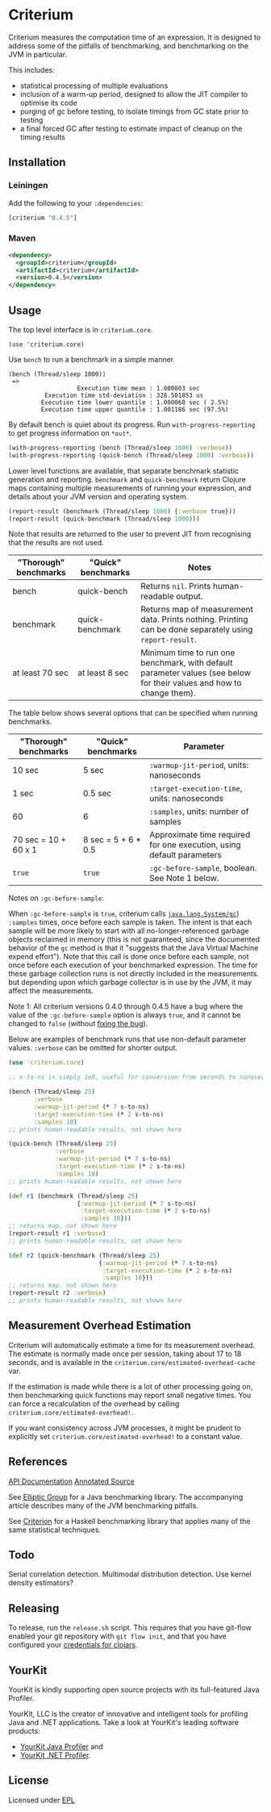 # Criterium

Criterium measures the computation time of an expression.  It is
designed to address some of the pitfalls of benchmarking, and benchmarking on
the JVM in particular.

This includes:

  * statistical processing of multiple evaluations
  * inclusion of a warm-up period, designed to allow the JIT compiler to
    optimise its code
  * purging of gc before testing, to isolate timings from GC state prior
    to testing
  * a final forced GC after testing to estimate impact of cleanup on the
    timing results

## Installation

### Leiningen

Add the following to your `:dependencies`:

```clj
[criterium "0.4.5"]
```

### Maven

```xml
<dependency>
  <groupId>criterium</groupId>
  <artifactId>criterium</artifactId>
  <version>0.4.5</version>
</dependency>
```

## Usage

The top level interface is in `criterium.core`.

    (use 'criterium.core)

Use `bench` to run a benchmark in a simple manner.

```
(bench (Thread/sleep 1000))
 =>
                   Execution time mean : 1.000803 sec
          Execution time std-deviation : 328.501853 us
         Execution time lower quantile : 1.000068 sec ( 2.5%)
         Execution time upper quantile : 1.001186 sec (97.5%)
```

By default bench is quiet about its progress.  Run `with-progress-reporting` to
get progress information on `*out*`.

```clj
(with-progress-reporting (bench (Thread/sleep 1000) :verbose))
(with-progress-reporting (quick-bench (Thread/sleep 1000) :verbose))
```

Lower level functions are available, that separate benchmark statistic
generation and reporting.  `benchmark` and `quick-benchmark` return
Clojure maps containing multiple measurements of running your
expression, and details about your JVM version and operating system.

```clj
(report-result (benchmark (Thread/sleep 1000) {:verbose true}))
(report-result (quick-benchmark (Thread/sleep 1000)))
```

Note that results are returned to the user to prevent JIT from recognising that
the results are not used.

| "Thorough" benchmarks | "Quick" benchmarks | Notes |
| --------------------- | ------------------ | ----- |
| bench     | quick-bench     | Returns `nil`.  Prints human-readable output. |
| benchmark | quick-benchmark | Returns map of measurement data.  Prints nothing.  Printing can be done separately using `report-result`. |
| at least 70 sec | at least 8 sec | Minimum time to run one benchmark, with default parameter values (see below for their values and how to change them). |

The table below shows several options that can be specified when
running benchmarks.

| "Thorough" benchmarks | "Quick" benchmarks | Parameter |
| --------------------- | ------------------ | --------- |
| 10 sec |   5 sec | `:warmup-jit-period`, units: nanoseconds |
|  1 sec | 0.5 sec | `:target-execution-time`, units: nanoseconds |
| 60     | 6       | `:samples`, units: number of samples |
| 70 sec = 10 + 60 x 1 | 8 sec = 5 + 6 * 0.5 | Approximate time required for one execution, using default parameters |
| `true` | `true` | `:gc-before-sample`, boolean. See Note 1 below. |

Notes on `:gc-before-sample`:

When `:gc-before-sample` is `true`, criterium calls
[`java.lang.System/gc`](https://docs.oracle.com/javase/8/docs/api/java/lang/System.html#gc--))
`:samples` times, once before each sample is taken.  The intent is
that each sample will be more likely to start with all
no-longer-referenced garbage objects reclaimed in memory (this is not
guaranteed, since the documented behavior of the `gc` method is that
it "suggests that the Java Virtual Machine expend effort").  Note that
this call is done once before each sample, not once before each
execution of your benchmarked expression.  The time for these garbage
collection runs is not directly included in the measurements. but
depending upon which garbage collector is in use by the JVM, it may
affect the measurements.

Note 1: All criterium versions 0.4.0 through 0.4.5 have a bug where
the value of the `:gc-before-sample` option is always `true`, and it
cannot be changed to `false` (without [fixing the
bug](https://github.com/hugoduncan/criterium/pull/49)).

Below are examples of benchmark runs that use non-default parameter
values.  `:verbose` can be omitted for shorter output.

```clojure
(use 'criterium.core)

;; s-to-ns is simply 1e9, useful for conversion from seconds to nanoseconds

(bench (Thread/sleep 25)
       :verbose
       :warmup-jit-period (* 7 s-to-ns)
       :target-execution-time (* 2 s-to-ns)
       :samples 10)
;; prints human-readable results, not shown here

(quick-bench (Thread/sleep 25)
             :verbose
             :warmup-jit-period (* 7 s-to-ns)
             :target-execution-time (* 2 s-to-ns)
             :samples 10)
;; prints human-readable results, not shown here

(def r1 (benchmark (Thread/sleep 25)
                   {:warmup-jit-period (* 7 s-to-ns)
                    :target-execution-time (* 2 s-to-ns)
                    :samples 10}))
;; returns map, not shown here
(report-result r1 :verbose)
;; prints human-readable results, not shown here

(def r2 (quick-benchmark (Thread/sleep 25)
                         {:warmup-jit-period (* 7 s-to-ns)
                          :target-execution-time (* 2 s-to-ns)
                          :samples 10}))
;; returns map, not shown here
(report-result r2 :verbose)
;; prints human-readable results, not shown here
```

## Measurement Overhead Estimation

Criterium will automatically estimate a time for its measurement
overhead.  The estimate is normally made once per session, taking
about 17 to 18 seconds, and is available in the
`criterium.core/estimated-overhead-cache` var.

If the estimation is made while there is a lot of other processing
going on, then benchmarking quick functions may report small negative
times.  You can force a recalculation of the overhead by calling
`criterium.core/estimated-overhead!`.

If you want consistency across JVM processes, it might be prudent to
explicitly set `criterium.core/estimated-overhead!` to a constant
value.

## References

[API Documentation](http://hugoduncan.github.com/criterium/0.4/api/)
[Annotated Source](http://hugoduncan.github.com/criterium/0.4/uberdoc.html)

See [Elliptic Group](http://www.ellipticgroup.com/html/benchmarkingArticle.html)
for a Java benchmarking library.  The accompanying article describes many of the
JVM benchmarking pitfalls.

See [Criterion](http://hackage.haskell.org/package/criterion) for a Haskell
benchmarking library that applies many of the same statistical techniques.

## Todo

Serial correlation detection.
Multimodal distribution detection.
Use kernel density estimators?

## Releasing

To release, run the `release.sh` script.  This requires that you have
git-flow enabled your git repository with `git flow init`, and that
you have configured your
[credentials for clojars](https://github.com/technomancy/leiningen/blob/stable/doc/DEPLOY.md).

## YourKit

YourKit is kindly supporting open source projects with its full-featured Java
Profiler.

YourKit, LLC is the creator of innovative and intelligent tools for profiling
Java and .NET applications. Take a look at YourKit's leading software products:

* <a href="http://www.yourkit.com/java/profiler/index.jsp">YourKit Java Profiler</a> and
* <a href="http://www.yourkit.com/.net/profiler/index.jsp">YourKit .NET Profiler</a>.

## License

Licensed under [EPL](http://www.eclipse.org/legal/epl-v10.html)
